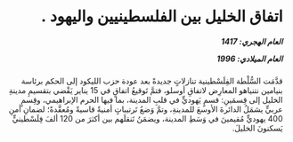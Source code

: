 <h1 dir="rtl">اتفاق الخليل بين الفلسطينيين واليهود .</h1>

<h5 dir="rtl">العام الهجري:  1417

العام الميلادي: 1996

</h5>

<p dir="rtl">قدَّمَت السُّلْطة الفِلَسْطينية تنازلاتٍ جديدةً بعد عودة حزب الليكود إلى الحكم برئاسة بنيامين نتنياهو المعارِض لاتفاقِ أوسلو، فتمَّ تَوقيعُ اتفاقٍ في 15 يناير يَقْضي بتقسيمِ مدينةِ الخليل إلى قِسمَينِ: قسمٍ يَهوديٍّ في قلبِ المدينة، بما فيها الحرم الإبراهيمي، وقِسمٍ عربيٍّ يشمَلُ الدائرةَ الأوسعَ للمدينةِ، وتمَّ وَضعُ تَرتيباتٍ أمنيةً قاسيةً ومُعقَّدةً؛ لضمانِ أمنِ 400 يهوديٍّ مُقيمينَ في وَسَطِ المدينة، ويضمَنُ تَنقلَهم بين أكثرَ من 120 ألفَ فِلَسْطينيٍّ يَسكنونَ الخليلَ.</p></br>
